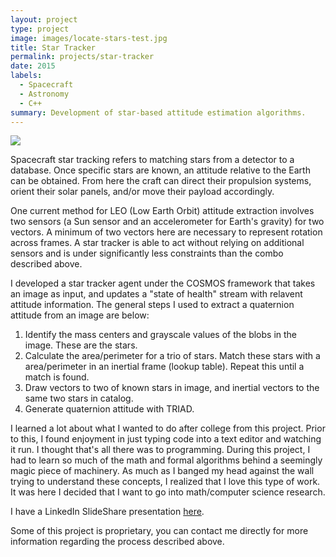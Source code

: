 ```yaml
---
layout: project
type: project
image: images/locate-stars-test.jpg
title: Star Tracker
permalink: projects/star-tracker
date: 2015
labels:
  - Spacecraft
  - Astronomy
  - C++
summary: Development of star-based attitude estimation algorithms. 
---
```


<img class="ui image" src="{{ site.baseurl }}/images/location-and-brightness-test.png">

Spacecraft star tracking refers to matching stars from a detector to a database. Once specific stars are known, an attitude relative to the Earth can be obtained. From here the craft can direct their propulsion systems, orient their solar panels, and/or move their payload accordingly. 

One current method for LEO (Low Earth Orbit) attitude extraction involves two sensors (a Sun sensor and an accelerometer for Earth's gravity) for two vectors. A minimum of two vectors here are necessary to represent rotation across frames. A star tracker is able to act without relying on additional sensors and is under significantly less constraints than the combo described above. 

I developed a star tracker agent under the COSMOS framework that takes an image as input, and updates a "state of health" stream with relavent attitude information. The general steps I used to extract a quaternion attitude from an image are below:

1. Identify the mass centers and grayscale values of the blobs in the image. These are the stars. 
2. Calculate the area/perimeter for a trio of stars. Match these stars with a area/perimeter in an inertial frame (lookup table). Repeat this until a match is found.
3. Draw vectors to two of known stars in image, and inertial vectors to the same two stars in catalog.
4. Generate quaternion attitude with TRIAD.

I learned a lot about what I wanted to do after college from this project. Prior to this, I found enjoyment in just typing code into a text editor and watching it run. I thought that's all there was to programming. During this project, I had to learn so much of the math and formal algorithms behind a seemingly magic piece of machinery. As much as I banged my head against the wall trying to understand these concepts, I realized that I love this type of work. It was here I decided that I want to go into math/computer science research.

I have a LinkedIn SlideShare presentation [here](http://www.slideshare.net/GlennGalvizo/hsfl-star-tracker-presentation).

Some of this project is proprietary, you can contact me directly for more information regarding the process described above.
